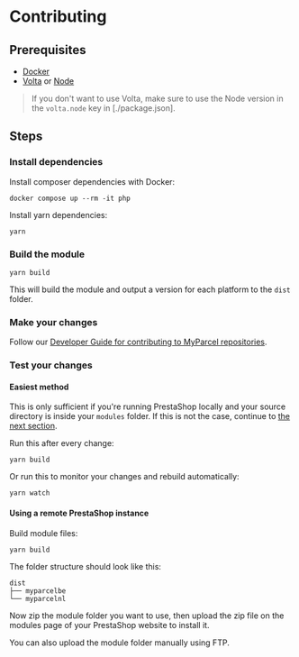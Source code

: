 # Contributing

## Prerequisites

- [Docker]
- [Volta] or [Node]

> If you don't want to use Volta, make sure to use the Node version in the `volta.node` key in [./package.json].

## Steps

### Install dependencies

Install composer dependencies with Docker:

```shell
docker compose up --rm -it php
```

Install yarn dependencies:

```shell
yarn
```

### Build the module

```shell
yarn build
```

This will build the module and output a version for each platform to the `dist` folder.

### Make your changes

Follow our [Developer Guide for contributing to MyParcel repositories].

### Test your changes

#### Easiest method

This is only sufficient if you're running PrestaShop locally and your source directory is inside your `modules` folder. If this is not the case, continue to [the next section](#using-a-remote-prestashop-instance).

Run this after every change:

```shell
yarn build
```

Or run this to monitor your changes and rebuild automatically:

```shell
yarn watch
```

#### Using a remote PrestaShop instance

Build module files:

```shell
yarn build
```

The folder structure should look like this:

```
dist
├── myparcelbe
└── myparcelnl
```

Now zip the module folder you want to use, then upload the zip file on the modules page of your PrestaShop website to install it.

You can also upload the module folder manually using FTP.

[Developer Guide for contributing to MyParcel repositories ]: https://github.com/myparcelnl/developer/blob/main/DEVELOPERS.md#developer-guide-for-contributing-to-myparcel-repositories
[conventional commits]: https://www.conventionalcommits.org/
[docker]: https://www.docker.com/
[eslint]: https://eslint.org/
[volta]: https://volta.sh/
[node]: https://nodejs.org/
